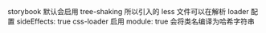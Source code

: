 
storybook 默认会启用 tree-shaking 所以引入的 less 文件可以在解析 loader 配置 sideEffects: true
css-loader 启用 module: true 会将类名编译为哈希字符串
